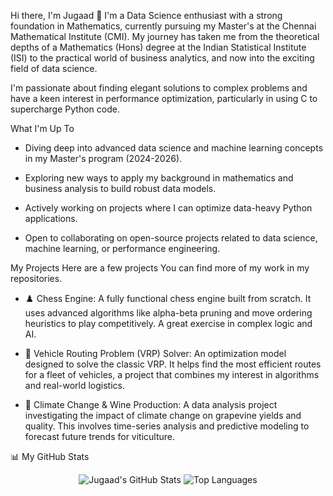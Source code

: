Hi there, I'm Jugaad 👋
I'm a Data Science enthusiast with a strong foundation in Mathematics, currently pursuing my Master's at the Chennai Mathematical Institute (CMI). My journey has taken me from the theoretical depths of a Mathematics (Hons) degree at the Indian Statistical Institute (ISI) to the practical world of business analytics, and now into the exciting field of data science.

I'm passionate about finding elegant solutions to complex problems and have a keen interest in performance optimization, particularly in using C to supercharge Python code.

What I'm Up To
- Diving deep into advanced data science and machine learning concepts in my Master's program (2024-2026).

- Exploring new ways to apply my background in mathematics and business analysis to build robust data models.

- Actively working on projects where I can optimize data-heavy Python applications.

- Open to collaborating on open-source projects related to data science, machine learning, or performance engineering.

My Projects
Here are a few projects You can find more of my work in my repositories.

- ♟️ Chess Engine: A fully functional chess engine built from scratch. It uses advanced algorithms like alpha-beta pruning and move ordering heuristics to play competitively. A great exercise in complex logic and AI.

- 🚚 Vehicle Routing Problem (VRP) Solver: An optimization model designed to solve the classic VRP. It helps find the most efficient routes for a fleet of vehicles, a project that combines my interest in algorithms and real-world logistics.

- 🍇 Climate Change & Wine Production: A data analysis project investigating the impact of climate change on grapevine yields and quality. This involves time-series analysis and predictive modeling to forecast future trends for viticulture.

📊 My GitHub Stats
<p align="center">
  <img src="http://github-profile-summary-cards.vercel.app/api/cards/profile-details?username=jss-1&theme=nord_dark" alt="Jugaad's GitHub Stats" />
  <img src="https://github-readme-stats.vercel.app/api/top-langs/?username=jss-1&layout=compact&theme=nord_dark" alt="Top Languages" />
</p>
